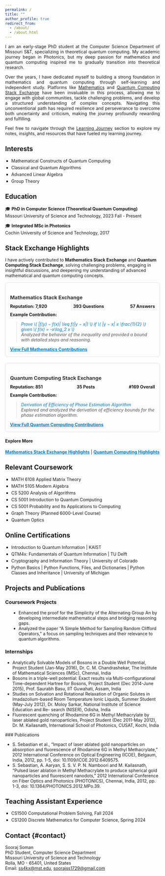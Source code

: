 ```yaml
---
permalink: /
title: ""
author_profile: true
redirect_from: 
  - /about/
  - /about.html
---
```


<style>
.text-block {
    text-indent: 0px;
    padding-top:0px;
    margin-top: 0px;
    margin-bottom: 0px;
    text-align: justify; /* Moved this from inline style */
}
</style>
    
<a name="about-me"></a>

<div class="text-block">
<p>I am an early-stage PhD student at the Computer Science Department of Missouri S&T, specializing in theoretical quantum computing. My academic journey began in Photonics, but my deep passion for mathematics and quantum computing inspired me to gradually transition into theoretical research.</p>

<p>Over the years, I have dedicated myself to building a strong foundation in mathematics and quantum computing through self-learning and independent study. Platforms like <a href="[ss4kx@mst.edu](https://math.stackexchange.com/users/223599/sooraj-soman?tab=profile)">Mathematics</a> and <a href="https://quantumcomputing.stackexchange.com/users/18369/sooraj-soman?tab=profile">Quantum Computing Stack Exchange</a> have been invaluable in this process, allowing me to engage with global communities, tackle challenging problems, and develop a structured understanding of complex concepts. Navigating this unconventional path has required resilience and perseverance to overcome both uncertainty and criticism, making the journey profoundly rewarding and fulfilling.</p>

<p>Feel free to navigate through the <a href="/learning/">Learning Journey</a> section to explore my notes, insights, and resources that have fueled my learning journey.</p>
</div>


<style>
.interests-list ul {
    list-style-type: square; /* Black square bullets */
    padding-left: 20px; /* Add spacing for bullets */
    margin: 0; /* Remove default margins */
}

.interests-list li {
    color: inherit; /* Inherit the text color from the page */
    font-family: inherit; /* Inherit the font family */
    font-size: inherit; /* Inherit the font size */
    line-height: inherit; /* Maintain the global line height */
    margin-bottom: 5px; /* Space between list items */}
</style>
## Interests

<div class="interests-list">
<ul>
    <li>Mathematical Constructs of Quantum Computing</li>
    <li>Classical and Quantum Algorithms</li>
    <li>Advanced Linear Algebra</li>
    <li>Group Theory</li>
</ul>
</div>

## Education

🎓 **PhD in Computer Science (Theoretical Quantum Computing)**  
Missouri University of Science and Technology, 2023 Fall - Present

🎓 **Integrated MSc in Photonics**  
Cochin University of Science and Technology, 2017

## Stack Exchange Highlights

I have actively contributed to **Mathematics Stack Exchange** and **Quantum Computing Stack Exchange**, solving challenging problems, engaging in insightful discussions, and deepening my understanding of advanced mathematical and quantum computing concepts.

<div style="border: 1px solid #ddd; border-radius: 8px; padding: 15px; margin-bottom: 20px;">
  <h3 style="color: #333; margin-bottom: 10px;">Mathematics Stack Exchange</h3>
  <div style="display: flex; justify-content: space-between; font-weight: bold; margin-bottom: 8px;">
    <span>Reputation: 7,920</span> 
    <span>393 Questions</span>
    <span>57 Answers</span>
  </div>
  <p style="margin: 10px 0; font-weight: bold;">Example Contribution:</p>
  <blockquote style="margin-left: 20px; font-style: italic; color: #555;">
    <a href="#" style="text-decoration: none; color: #007acc;">
      Prove \( |f(y) − f(x)| \leq f(|y − x|) \) if \( |y − x| ≤ \frac{1}{2} \) given \( f(x) = -x\log_2 x \)
    </a><br>
    Analyzed the behavior of the inequality and provided a bound with detailed steps and reasoning.
  </blockquote>
  <p style="margin: 0;">
    <a href="#" style="color: #007acc; font-weight: bold;">View Full Mathematics Contributions</a>
  </p>
</div>

<div style="border: 1px solid #ddd; border-radius: 8px; padding: 15px;">
  <h3 style="color: #333; margin-bottom: 10px;">Quantum Computing Stack Exchange</h3>
  <div style="display: flex; justify-content: space-between; font-weight: bold; margin-bottom: 8px;">
    <span>Reputation: 851</span>
    <span>35 Posts</span>
    <span>#169 Overall</span>
  </div>
  <p style="margin: 10px 0; font-weight: bold;">Example Contribution:</p>
  <blockquote style="margin-left: 20px; font-style: italic; color: #555;">
    <a href="#" style="text-decoration: none; color: #007acc;">
      Derivation of Efficiency of Phase Estimation Algorithm
    </a><br>
    Explored and analyzed the derivation of efficiency bounds for the phase estimation algorithm.
  </blockquote>
  <p style="margin: 0;">
    <a href="#" style="color: #007acc; font-weight: bold;">View Full Quantum Computing Contributions</a>
  </p>
</div>

<h4 style="margin-top: 20px; font-weight: bold;">Explore More</h4>
<p>
  <a href="#" style="color: #007acc; font-weight: bold;">Mathematics Stack Exchange Highlights</a> | 
  <a href="#" style="color: #007acc; font-weight: bold;">Quantum Computing Highlights</a>
</p>


<style>
.cors ul {
    list-style-type: square; /* Black square bullets */
    padding-left: 20px; /* Add spacing for bullets */
    margin: 0; /* Remove default margins */
}

.cors li {
    color: inherit; /* Inherit the text color from the page */
    font-family: inherit; /* Inherit the font family */
    font-size: inherit; /* Inherit the font size */
    line-height: inherit; /* Maintain the global line height */
    margin-bottom: 5px; /* Space between list items */}
</style>
## Relevant Coursework

<div class="cors">
<ul>
    <li>MATH 6108 Applied Matrix Theory</li>
    <li>MATH 5105 Modern Algebra</li>
    <li>CS 5200 Analysis of Algorithms</li>
    <li>CS 5001 Introduction to Quantum Computing</li>
    <li>CS 5001 Probability and Its Applications to Computing</li>
    <li>Graph Theory (Planned 6000-Level Course)</li>
    <li>Quantum Optics</li>
</ul>
</div>


<style>
.onln ul {
    list-style-type: square; /* Black square bullets */
    padding-left: 20px; /* Add spacing for bullets */
    margin: 0; /* Remove default margins */
}
.onln li {
    color: inherit; /* Inherit the text color from the page */
    font-family: inherit; /* Inherit the font family */
    font-size: inherit; /* Inherit the font size */
    line-height: inherit; /* Maintain the global line height */
    margin-bottom: 5px; /* Space between list items */}
</style>
## Online Certifications
<div class="onln">
<ul>
    <li>Introduction to Quantum Information | KAIST</li>
    <li>QTM4x: Fundamentals of Quantum Information | TU Delft</li>
    <li>Cryptography and Information Theory | University of Colorado</li>
    <li>Python Basics | Python Functions, Files, and Dictionaries | Python Classes and Inheritance | University of Michigan</li>
</ul>
</div>

<style>
.c-proj,intern,publ ul {
    list-style-type: square; /* Black square bullets */
    padding-left: 20px; /* Add spacing for bullets */
    margin: 0; /* Remove default margins */
}
.c-proj,intern,publ li {
    color: inherit; /* Inherit the text color from the page */
    font-family: inherit; /* Inherit the font family */
    font-size: inherit; /* Inherit the font size */
    line-height: inherit; /* Maintain the global line height */
    margin-bottom: 5px; /* Space between list items */}
</style>

## Projects and Publications

### Coursework Projects
<div class="c-proj">
<ul>
    <li>Enhanced the proof for the Simplicity of the Alternating Group An by developing intermediate mathematical steps and bridging reasoning gaps.</li>
    <li>Analyzed the paper “A Simple Method for Sampling Random Clifford Operators,” a focus on sampling techniques and their relevance to quantum algorithms.</li>
</ul>
</div>

### Internships
<div class="intern">
<ul>
    <li>Analytically Solvable Models of Bosons in a Double Well Potential, Project Student (Jan-May 2016), Dr. C. M. Chandrashekar, The Institute of Mathematical Sciences (IMSc), Chennai, India</li>
    <li>Bosons in a triple-well potential: Exact results via Multi-configurational Time-dependent Hartree for Bosons, Project Student (Dec 2014-June 2015), Prof. Saurabh Basu, IIT Guwahati, Assam, India</li>
    <li>Studies on Solvation and Rotational Relaxation of Organic Solutes in Imadazolium-based Room Temperature Ionic Liquids, Summer Student (May-July 2012), Dr. Moloy Sarkar, National Institute of Science Education and Re-
search (NISER), Odisha, India</li>
    <li>Fluorescent quenching of Rhodamine 6G in Methyl Methacrylate by laser ablated gold nanoparticles, Project Student (Dec 2011-May 2012), Dr. M. Kailasnath, International School of Photonics, CUSAT, Kochi, India</li>
</ul>
</div>
### Publications
<div class="publ">
<ul>
    <li>S. Sebastian et al., “Impact of laser ablated gold nanoparticles on absorption and fluorescence of Rhodamine 6G in Methyl Methacrylate,” 2012 International Conference on Optical Engineering (ICOE), Belgaum, India, 2012, pp. 1-5, doi: 10.1109/ICOE.2012.6409575.</li>
    <li>S. Sebastian, A. Aaryan, S. S. V. P. N. Namboori and M. Kailasnath, “Pulsed laser ablation in Methyl Methacrylate to produce spherical gold nanoparticles and fluorescent nanodots,” 2012 International Conference on Fiber Optics and Photonics (PHOTONICS), Chennai, India, 2012, pp. 1-3, doi: 10.1364/PHOTONICS.2012.MPo.39.</li>
</ul>
</div>

<style>
.teach ul {
    list-style-type: square; /* Black square bullets */
    padding-left: 20px; /* Add spacing for bullets */
    margin: 0; /* Remove default margins */
}

.teach li {
    color: inherit; /* Inherit the text color from the page */
    font-family: inherit; /* Inherit the font family */
    font-size: inherit; /* Inherit the font size */
    line-height: inherit; /* Maintain the global line height */
    margin-bottom: 5px; /* Space between list items */}
</style>
## Teaching Assistant Experience
<div class="teach">
<ul>
    <li>CS1500 Computational Problem Solving, Fall 2024</li>
    <li>CS1200 Discrete Mathematics for Computer Science, Spring 2024</li>
</ul>
</div>

## Contact {#contact}

<div style="font-size: 14px;">
Sooraj Soman<br>
PhD Student, Computer Science Department<br>
Missouri University of Science and Technology<br>  
Rolla, MO - 65401, United States<br>  
Email: <a href="ss4kx@mst.edu">ss4kx@mst.edu</a>, <a href="soorajss1729@gmail.com">soorajss1729@gmail.com</a> <br>
</div>

<!-- [soorajss1729@gmail.com](soorajss1729@gmail.com) -->
